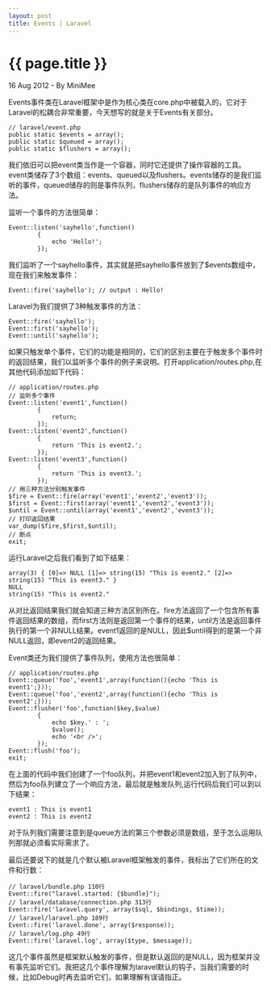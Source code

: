 ```yaml
---
layout: post
title: Events | Laravel
---
```


{{ page.title }}
================

<p class="meta">16 Aug 2012 - By MiniMee</p>

Events事件类在Laravel框架中是作为核心类在core.php中被载入的，它对于Laravel的松耦合非常重要，今天想写的就是关于Events有关部分。

    // laravel/event.php
	public static $events = array();
	public static $queued = array();
	public static $flushers = array();

我们依旧可以把event类当作是一个容器，同时它还提供了操作容器的工具。event类储存了3个数组：events、queued以及flushers。events储存的是我们监听的事件，queued储存的则是事件队列，flushers储存的是队列事件的响应方法。

监听一个事件的方法很简单：

    Event::listen('sayhello',function()
            {
                echo 'Hello!';
            });

我们监听了一个sayhello事件，其实就是把sayhello事件放到了$events数组中，现在我们来触发事件：

    Event::fire('sayhello'); // output : Hello!

Laravel为我们提供了3种触发事件的方法：

    Event::fire('sayhello');
    Event::first('sayhello');
    Event::until('sayhello');

如果只触发单个事件，它们的功能是相同的，它们的区别主要在于触发多个事件时的返回结果，我们以监听多个事件的例子来说明。打开application/routes.php,在其他代码添加如下代码：

    // application/routes.php 
    // 监听多个事件
    Event::listen('event1',function()
            {
                return;
            });
    Event::listen('event2',function()
            {
                return 'This is event2.';
            });
    Event::listen('event3',function()
            {
                return 'This is event3.';
            });
    // 用三种方法分别触发事件
    $fire = Event::fire(array('event1','event2','event3'));
    $first = Event::first(array('event1','event2','event3'));
    $until = Event::until(array('event1','event2','event3'));
    // 打印返回结果
    var_dump($fire,$first,$until);
    // 断点
    exit;

运行Laravel之后我们看到了如下结果：

    array(3) { [0]=> NULL [1]=> string(15) "This is event2." [2]=> string(15) "This is event3." } 
    NULL 
    string(15) "This is event2."

从对比返回结果我们就会知道三种方法区别所在。fire方法返回了一个包含所有事件返回结果的数组，而first方法则是返回第一个事件的结果，until方法是返回事件执行的第一个非NULL结果。event1返回的是NULL，因此$until得到的是第一个非NULL返回，即event2的返回结果。

Event类还为我们提供了事件队列，使用方法也很简单：

    // application/routes.php
    Event::queue('foo','event1',array(function(){echo 'This is event1';}));
    Event::queue('foo','event2',array(function(){echo 'This is event2';}));
    Event::flusher('foo',function($key,$value)
            {
                echo $key.' : ';
                $value();
                echo '<br />';
            });
    Event::flush('foo');
    exit;

在上面的代码中我们创建了一个foo队列，并把event1和event2加入到了队列中，然后为foo队列建立了一个响应方法，最后就是触发队列,运行代码后我们可以到以下结果：

    event1 : This is event1
    event2 : This is event2

对于队列我们需要注意到是queue方法的第三个参数必须是数组，至于怎么运用队列那就必须看实际需求了。

最后还要说下的就是几个默认被Laravel框架触发的事件，我标出了它们所在的文件和行数：

    // laravel/bundle.php 110行
    Event::fire("laravel.started: {$bundle}");
    // laravel/database/connection.php 313行		
    Event::fire('laravel.query', array($sql, $bindings, $time));
    // laravel/laravel.php 189行
    Event::fire('laravel.done', array($response));
    // laravel/log.php 49行
    Event::fire('laravel.log', array($type, $message));

这几个事件虽然是框架默认触发的事件，但是默认返回的是NULL，因为框架并没有事先监听它们。我把这几个事件理解为laravel默认的钩子，当我们需要的时候，比如Debug时再去监听它们，如果理解有误请指正。
